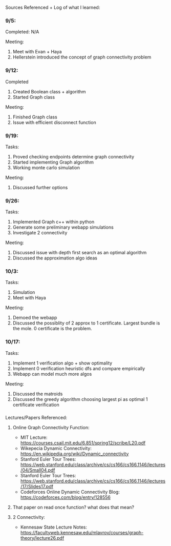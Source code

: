 

Sources Referenced + Log of what I learned: 

### 9/5:
Completed: N/A

Meeting:
1. Meet with Evan + Haya 
2. Hellerstein introduced the concept of graph connectivity problem  

### 9/12:
Completed
1. Created Boolean class + algorithm  
2. Started Graph class 

Meeting: 
1. Finished Graph class
2. Issue with efficient disconnect function 

### 9/19:
Tasks: 
1. Proved checking endpoints determine graph connectivity 
2. Started implementing Graph algorithm 
3. Working monte carlo simulation 

Meeting: 
1. Discussed further options 

### 9/26: 
Tasks: 
1. Implemented Graph c++ within python 
2. Generate some preliminary webapp simulations 
3. Investigate 2 connectivity 

Meeting:
1. Discussed issue with depth first search as an optimal algorithm 
2. Discussed the approximation algo ideas 

### 10/3:
Tasks: 
1. Simulation
2. Meet with Haya 

Meeting:
1. Demoed the webapp
2. Discussed the possiblity of 2 approx to 1 certificate. Largest bundle is the mole. 0 certificate is the problem. 

### 10/17: 
Tasks: 
1. Implement 1 verification algo + show optimality 
2. Implement 0 verification heuristic dfs and compare empirically 
3. Webapp can model much more algos 

Meeting: 
1. Discussed the matroids 
2. Discussed the greedy algorithm choosing largest pi as optimal 1 certificate verification 


### 


Lectures/Papers Referenced: 
1. Online Graph Connectivity Function:
    - MIT Lecture: https://courses.csail.mit.edu/6.851/spring12/scribe/L20.pdf
    - Wikepecia Dynamic Connectivity: https://en.wikipedia.org/wiki/Dynamic_connectivity
    - Stanford Euler Tour Trees: https://web.stanford.edu/class/archive/cs/cs166/cs166.1146/lectures/04/Small04.pdf 
    - Stanford Euler Tour Trees: https://web.stanford.edu/class/archive/cs/cs166/cs166.1146/lectures/17/Slides17.pdf
    - Codeforces Online Dynamic Connectivity Blog: https://codeforces.com/blog/entry/128556

2. That paper on read once function? what does that mean? 

3. 2 Connectivity: 
    - Kennesaw State Lecture Notes: https://facultyweb.kennesaw.edu/mlavrov/courses/graph-theory/lecture26.pdf 
